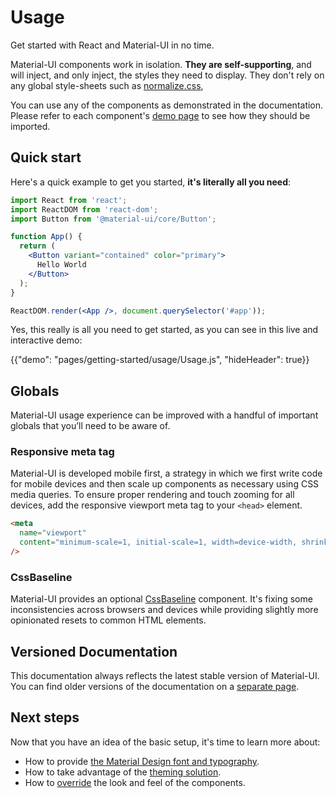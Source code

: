 # Usage

<p class="description">Get started with React and Material-UI in no time.</p>

Material-UI components work in isolation.
**They are self-supporting**, and will inject, and only inject, the styles they need to display.
They don't rely on any global style-sheets such as [normalize.css](https://github.com/necolas/normalize.css/),

You can use any of the components as demonstrated in the documentation.
Please refer to each component's [demo page](/demos/buttons/) to see how they should be imported.

## Quick start

Here's a quick example to get you started, **it's literally all you need**:

```jsx
import React from 'react';
import ReactDOM from 'react-dom';
import Button from '@material-ui/core/Button';

function App() {
  return (
    <Button variant="contained" color="primary">
      Hello World
    </Button>
  );
}

ReactDOM.render(<App />, document.querySelector('#app'));
```

Yes, this really is all you need to get started, as you can see in this live and interactive demo:

{{"demo": "pages/getting-started/usage/Usage.js", "hideHeader": true}}

## Globals

Material-UI usage experience can be improved with a handful of important globals that you’ll need to be aware of.

### Responsive meta tag

Material-UI is developed mobile first, a strategy in which we first write code for mobile devices and then scale up components as necessary using CSS media queries.
To ensure proper rendering and touch zooming for all devices, add the responsive viewport meta tag to your `<head>` element.

```html
<meta
  name="viewport"
  content="minimum-scale=1, initial-scale=1, width=device-width, shrink-to-fit=no"
/>
```

### CssBaseline

Material-UI provides an optional [CssBaseline](/style/css-baseline/) component.
It's fixing some inconsistencies across browsers and devices while providing slightly more opinionated resets to common HTML elements.

## Versioned Documentation

This documentation always reflects the latest stable version of Material-UI.
You can find older versions of the documentation on a [separate page](/versions/).

## Next steps

Now that you have an idea of the basic setup, it's time to learn more about:
- How to provide [the Material Design font and typography](/style/typography/).
- How to take advantage of the [theming solution](/customization/themes).
- How to [override](/customization/overrides) the look and feel of the components.

